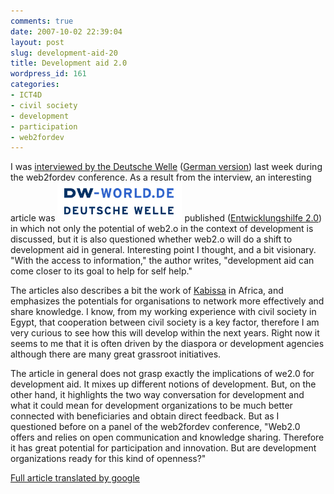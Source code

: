 ```yaml
---
comments: true
date: 2007-10-02 22:39:04
layout: post
slug: development-aid-20
title: Development aid 2.0
wordpress_id: 161
categories:
- ICT4D
- civil society
- development
- participation
- web2fordev
---
```


I was [interviewed by the Deutsche Welle](http://translate.google.com/translate?u=http%3A%2F%2Fwww.dw-world.de%2Fdw%2Farticle%2F0%2C2144%2C2798247%2C00.html&langpair=de%7Cen&hl=en&safe=off&ie=UTF-8&oe=UTF-8&prev=%2Flanguage_tools) ([German version](http://www.dw-world.de/dw/article/0,2144,2798247,00.html)) last week during the web2fordev conference. As a result from the interview, an interesting article was [![deutsche-welle.png](/images/deutsche-welle.png)]() published ([Entwicklungshilfe 2.0](http://www.dw-world.de/dw/article/0,2144,2798247,00.html)) in which not only the potential of web2.o in the context of development is discussed, but it is also questioned whether web2.o will do a shift to development aid in general. Interesting point I thought, and a bit visionary. "With the access to information," the author writes, "development aid can come closer to its goal to help for self help."

The articles also describes a bit the work of [Kabissa](http://www.kabissa.org) in Africa, and emphasizes the potentials for organisations to network more effectively and share knowledge. I know, from my working experience with civil society in Egypt, that cooperation between civil society is a key factor, therefore I am very curious to see how this will develop within the next years. Right now it seems to me that it is often driven by the diaspora or development agencies although there are many great grassroot initiatives.

The article in general does not grasp exactly the implications of we2.0 for development aid. It mixes up different notions of development. But, on the other hand, it highlights the two way conversation for development and what it could mean for development organizations to be much better connected with beneficiaries and obtain direct feedback. But as I questioned before on a panel of the web2fordev conference, "Web2.0 offers and relies on open communication and knowledge sharing. Therefore it has great potential for participation and innovation. But are development organizations ready for this kind of openness?"

[Full article translated by google ](http://translate.google.com/translate?u=http%3A%2F%2Fwww.dw-world.de%2Fdw%2Farticle%2F0%2C2144%2C2798247%2C00.html&langpair=de%7Cen&hl=en&safe=off&ie=UTF-8&oe=UTF-8&prev=%2Flanguage_tools)
